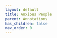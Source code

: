 ```yaml
---
layout: default
title: Anxious People
parent: Annotations
has_children: false
nav_order: 0
---
```

<html xmlns="http://www.w3.org/TR/1999/REC-html-in-xml" xml:lang="en"
	lang="en">
	<head>
                <meta http-equiv="Content-Type" content="application/xhtml+xml; charset=UTF-8" />
                <!-- HTML5 -->
                <meta charset="UTF-8"/>
		<style type="text/css">
                    .bodyContainer {
    font-family: Arial, Helvetica, sans-serif;
    text-align: center;
    padding-left: 32px;
    padding-right: 32px;
}

.notebookFor {
    font-size: 18px;
    font-weight: 700;
    text-align: center;
    color: rgb(119, 119, 119);
    margin: 24px 0px 0px;
    padding: 0px;
}

.bookTitle {
    font-size: 32px;
    font-weight: 700;
    text-align: center;
    color: #333333;
    margin-top: 22px;
    padding: 0px;
}

.authors {
    font-size: 13px;
    font-weight: 700;
    text-align: center;
    color: rgb(119, 119, 119);
    margin-top: 22px;
    margin-bottom: 24px; 
    padding: 0px;
}

.citation {
    font-size: 16px;
    font-weight: 500;
    text-align: center;
    color: #333333;
    margin-top: 22px;
    margin-bottom: 24px;
    padding: 0px;
}

.sectionHeading {
    font-size: 24px;
    font-weight: 700;
    text-align: left;
    color: #333333;
    margin-top: 24px;
    padding: 0px;
}

.noteHeading {
    font-size: 18px;
    font-weight: 700;
    text-align: left;
    color: #333333;
    margin-top: 20px;
    padding: 0px;
}

.noteText {
    font-size: 18px;
    font-weight: 500;
    text-align: left;
    color: #333333;
    margin: 2px 0px 0px;
    padding: 0px;
}

.highlight_blue {
    color: rgb(178, 205, 251);
}

.highlight_orange {
    color: #ffd7ae;
}

.highlight_pink {
    color: rgb(255, 191, 206);
}

.highlight_yellow {
    color: rgb(247, 206, 0);
}

.notebookGraphic {
    margin-top: 10px;
    text-align: left;
}

.notebookGraphic img {
    -o-box-shadow:      0px 0px 5px #888;
    -icab-box-shadow:   0px 0px 5px #888;
    -khtml-box-shadow:  0px 0px 5px #888;
    -moz-box-shadow:    0px 0px 5px #888;
    -webkit-box-shadow: 0px 0px 5px #888;
    box-shadow:         0px 0px 5px #888; 
    max-width: 100%;
    height: auto;
}

hr {
    border: 0px none;
    height: 1px;
    background: none repeat scroll 0% 0% rgb(221, 221, 221);
}

		</style>
		<script type="text/javascript">
		    
		</script>
		<title></title>
	</head>
    <body>
        <div class="bodyContainer">
            <div class="notebookFor">
Notebook for
</div>
<div class="bookTitle">
Anxious People
</div>
<div class="authors">
</div>
<div class="citation">
</div>
<hr />

            <div class="sectionHeading">
Chapter 5
</div>
<div class="noteHeading">
Highlight (<span class="highlight_yellow">yellow</span>) -  Page 11
</div>
<div class="noteText">
you’ve been in terrible pain in places that don’t show up in X- rays, when you can’t find the words to explain it even to the people who love you.
</div>
<div class="sectionHeading">
Chapter 9
</div>
<div class="noteHeading">
Highlight (<span class="highlight_yellow">yellow</span>) -  Page 20
</div>
<div class="noteText">
This was precisely why he didn’t want his son to become a policeman.
</div>
<div class="noteHeading">
Note -  Page 20
</div>
<div class="noteText">
NIcely Reveals their relationship 
</div>
<div class="sectionHeading">
Chapter 10
</div>
<div class="noteHeading">
Highlight (<span class="highlight_yellow">yellow</span>) -  Page 21
</div>
<div class="noteText">
“Do you know what the worst thing about being a parent is? That you’re always judged by your worst moments.
</div>
<div class="noteHeading">
Highlight (<span class="highlight_yellow">yellow</span>) -  Page 22
</div>
<div class="noteText">
They trust us, which is a crushing responsibility, because they haven’t yet realized that we don’t actually know what we’re doing.
</div>
<div class="sectionHeading">
Chapter 11
</div>
<div class="noteHeading">
Highlight (<span class="highlight_yellow">yellow</span>) -  Page 24
</div>
<div class="noteText">
Some men run like hunters, but he ran like their prey.
</div>
<div class="noteHeading">
Highlight (<span class="highlight_yellow">yellow</span>) -  Page 24
</div>
<div class="noteText">
the boy’s scream across the water that neither sounded nor felt like it came from him. He barely heard it anyway, the shock
</div>
<div class="sectionHeading">
Chapter 12
</div>
<div class="noteHeading">
Highlight (<span class="highlight_yellow">yellow</span>) -  Page 26
</div>
<div class="noteText">
you can’t protect your kids from life, because life gets us all in the end.”
</div>
<div class="sectionHeading">
Chapter 13
</div>
<div class="noteHeading">
Highlight (<span class="highlight_yellow">yellow</span>) -  Page 30
</div>
<div class="noteText">
Then he started to dream that Jack might become a writer instead. That’s an impossible thing for sons to grasp,
</div>
<div class="noteHeading">
Highlight (<span class="highlight_yellow">yellow</span>) -  Page 30
</div>
<div class="noteText">
We want to walk in their footsteps while they pursue our dreams.
</div>
<div class="noteHeading">
Highlight (<span class="highlight_yellow">yellow</span>) -  Page 31
</div>
<div class="noteText">
There are so many things that stand between the older policeman and the younger one now, regardless of how close they live to each other.
</div>
<div class="noteHeading">
Highlight (<span class="highlight_yellow">yellow</span>) -  Page 31
</div>
<div class="noteText">
It’s hard to tell exactly when a person’s substance abuse begins, which is why everyone is lying when they say: “I’ve got it under control.” Drugs are a sort of dusk that grant us the illusion that we’re the ones who decide when the light goes out, but that power never belongs to us. The darkness takes us whenever it likes.
</div>
<div class="noteHeading">
Note -  Page 31
</div>
<div class="noteText">
Point to not in this bengluru life
</div>
<div class="noteHeading">
Highlight (<span class="highlight_yellow">yellow</span>) -  Page 32
</div>
<div class="noteText">
He sometimes thinks it’s impossible to know if children end up completely different despite the fact that they grew up together, or precisely because of that.
</div>
<div class="noteHeading">
Highlight (<span class="highlight_yellow">yellow</span>) -  Page 33
</div>
<div class="noteText">
It’s easier to talk about work when you haven’t quite got the words to talk about the other things in life, but obviously those words apply to both things at the same time.
</div>
<div class="noteHeading">
Highlight (<span class="highlight_yellow">yellow</span>) -  Page 33
</div>
<div class="noteText">
We lie to those we love.
</div>
<div class="sectionHeading">
Chapter 14
</div>
<div class="noteHeading">
Highlight (<span class="highlight_yellow">yellow</span>) -  Page 36
</div>
<div class="noteText">
They’re perverted commas.
</div>
<div class="noteHeading">
Highlight (<span class="highlight_yellow">yellow</span>) -  Page 36
</div>
<div class="noteText">
inverted commas.
</div>
<div class="noteHeading">
Highlight (<span class="highlight_yellow">yellow</span>) -  Page 37
</div>
<div class="noteText">
“Sick.” Don’t you know what “sick” means? It means good, okay?
</div>
<div class="sectionHeading">
Chapter 15
</div>
<div class="noteHeading">
Highlight (<span class="highlight_yellow">yellow</span>) -  Page 39
</div>
<div class="noteText">
wasn’t, but the bank robber was thirty- nine, and had therefore reached an age where there’s suddenly very little difference between fourteen and twenty. That’s what makes a person feel old.
</div>
<div class="noteHeading">
Highlight (<span class="highlight_yellow">yellow</span>) -  Page 40
</div>
<div class="noteText">
it’s easier to live with your own anxieties if you know that no one else is happy, either.
</div>
<div class="sectionHeading">
Chapter 17
</div>
<div class="noteHeading">
Highlight (<span class="highlight_yellow">yellow</span>) -  Page 43
</div>
<div class="noteText">
realize that absolutely nobody cares about us, we have to deal with everything ourselves now, find out how the whole world works. Work
</div>
<div class="noteHeading">
Highlight (<span class="highlight_yellow">yellow</span>) -  Page 45
</div>
<div class="noteText">
Life doesn’t always turn out the way you expect.
</div>
<div class="sectionHeading">
Chapter 18
</div>
<div class="noteHeading">
Highlight (<span class="highlight_yellow">yellow</span>) -  Page 47
</div>
<div class="noteText">
It was called a crisis in the financial markets, a bank crash, even though the only ones who crash are people.
</div>
<div class="sectionHeading">
Chapter 19
</div>
<div class="noteHeading">
Highlight (<span class="highlight_yellow">yellow</span>) -  Page 51
</div>
<div class="noteText">
seeing as dads like teaching their sons things, because the moment we can no longer do that is when they stop being our responsibility and we become theirs.
</div>
<div class="sectionHeading">
Chapter 20
</div>
<div class="noteHeading">
Highlight (<span class="highlight_yellow">yellow</span>) -  Page 53
</div>
<div class="noteText">
we actually get so used to the feeling of failure that every time we don’t disappoint our children it leaves us feeling secretly shocked.
</div>
<div class="noteHeading">
Highlight (<span class="highlight_yellow">yellow</span>) -  Page 54
</div>
<div class="noteText">
No one noticed that before the girls appeared, but children notice people’s proportions in a different way from adults, possibly because they always see us from below,
</div>
<div class="noteHeading">
Highlight (<span class="highlight_yellow">yellow</span>) -  Page 54
</div>
<div class="noteText">
Perhaps there’s a biological reason for that, that up to a certain age a child loves you unconditionally and hopelessly for one single reason: you’re theirs. Which is a pretty smart move on biology’s part, you have to give it that.
</div>
<div class="noteHeading">
Highlight (<span class="highlight_yellow">yellow</span>) -  Page 55
</div>
<div class="noteText">
Perhaps you have that in common after all. You probably have someone in your life whom you’d do something stupid for.
</div>
<div class="noteHeading">
Highlight (<span class="highlight_yellow">yellow</span>) -  Page 55
</div>
<div class="noteText">
Because how happy can anyone really be, all the time? How could there be time for that? Mostly we’re just trying to get through the day. You’ve probably had days like that as well.
</div>
<div class="noteHeading">
Highlight (<span class="highlight_yellow">yellow</span>) -  Page 55
</div>
<div class="noteText">
It’s possible for someone to be unfaithful to you without really thinking about you at all,
</div>
<div class="noteHeading">
Bookmark -  Page 56
</div>
<div class="noteHeading">
Highlight (<span class="highlight_yellow">yellow</span>) -  Page 56
</div>
<div class="noteText">
Falling in love is magical, after all, romantic, breathtaking… but falling in love and love are different.
</div>
<div class="noteHeading">
Highlight (<span class="highlight_yellow">yellow</span>) -  Page 56
</div>
<div class="noteText">
Good grief, no one could cope with being newly infatuated, year after year. When you’re infatuated you can’t think about anything else, you forget about your friends, your work, your lunch.
</div>
<div class="noteHeading">
Bookmark -  Page 56
</div>
<div class="noteHeading">
Highlight (<span class="highlight_yellow">yellow</span>) -  Page 56
</div>
<div class="noteText">
The problem is that everything is relative, happiness is based on expectations, and we have the Internet now. A whole world constantly asking us: “But is your life as perfect as this? Well? How about now? Is it as perfect as this? If it isn’t, change it!”
</div>
<div class="noteHeading">
Highlight (<span class="highlight_yellow">yellow</span>) -  Page 57
</div>
<div class="noteText">
grass looks greener on the other side of the fence, that’s probably because it’s full of shit.
</div>
<div class="noteHeading">
Highlight (<span class="highlight_yellow">yellow</span>) -  Page 57
</div>
<div class="noteText">
Suddenly you find yourselves living alongside each other, not with each other.
</div>
<div class="noteHeading">
Bookmark -  Page 57
</div>
<div class="noteHeading">
Highlight (<span class="highlight_yellow">yellow</span>) -  Page 57
</div>
<div class="noteText">
Plausible, anyway. Then it turns out that one of us wants more, just getting through the day isn’t enough.
</div>
<div class="noteHeading">
Bookmark -  Page 57
</div>
<div class="noteHeading">
Highlight (<span class="highlight_yellow">yellow</span>) -  Page 57
</div>
<div class="noteText">
isn’t that it makes all the time you devoted to the relationship feel wasted, but that it steals all the plans you had for the future.
</div>
<div class="noteHeading">
Highlight (<span class="highlight_yellow">yellow</span>) -  Page 58
</div>
<div class="noteText">
bank said, because who’d lend money to someone without money? You only lend money to people who don’t really need to borrow money.
</div>
<div class="noteHeading">
Note -  Page 58
</div>
<div class="noteText">
So true
</div>
<div class="noteHeading">
Note -  Page 58
</div>
<div class="noteText">
It seems that main reason for book is this divorce and all the love stuff
</div>
<div class="noteHeading">
Highlight (<span class="highlight_yellow">yellow</span>) -  Page 58
</div>
<div class="noteText">
Then
</div>
<div class="noteHeading">
Highlight (<span class="highlight_yellow">yellow</span>) -  Page 59
</div>
<div class="noteText">
The stupidest thing people who have everything think about people who have nothing is that it’s pride that stops a person from asking for help. That’s very rarely the case.
</div>
<div class="noteHeading">
Highlight (<span class="highlight_yellow">yellow</span>) -  Page 61
</div>
<div class="noteText">
if you had money, you wouldn’t need a loan, but the bank can’t see the logic in that.
</div>
<div class="noteHeading">
Highlight (<span class="highlight_yellow">yellow</span>) -  Page 61
</div>
<div class="noteText">
You shouldn’t have loved me. All your life you’ve promised yourself that you’ll cope with everything. Not be a chaotic person. Not have to beg for help.
</div>
<div class="sectionHeading">
Chapter 21
</div>
<div class="noteHeading">
Highlight (<span class="highlight_yellow">yellow</span>) -  Page 64
</div>
<div class="noteText">
Snake! Obviously that’s neither logical nor plausible, but if phobias were logical and plausible they wouldn’t be called phobias.
</div>
<div class="noteHeading">
Highlight (<span class="highlight_yellow">yellow</span>) -  Page 66
</div>
<div class="noteText">
wasn’t from Stockholm, but that didn’t matter, because if you asked Jim and Jack, being a Stockholmer was more a state of mind than a description of geographic
</div>
<div class="noteHeading">
Highlight (<span class="highlight_yellow">yellow</span>) -  Page 67
</div>
<div class="noteText">
couldn’t live with the fact that the other one had such ugly shoes, and the other was turned off by the fact that the first dribbled when he brushed his teeth,
</div>
<div class="noteHeading">
Bookmark -  Page 68
</div>
<div class="noteHeading">
Highlight (<span class="highlight_yellow">yellow</span>) -  Page 68
</div>
<div class="noteText">
It struck Jim that today’s youngsters had far too much choice, that was the whole problem— if all those modern dating apps had existed when Jim’s wife first met him, she would never have ended up becoming his wife. If you’re constantly presented with alternatives, you can never make up your mind, Jim thought. How could anyone live with the stress of knowing that while their partner was in the bathroom, they could be swiping right or left and finding their soul
</div>
<div class="sectionHeading">
Chapter 22
</div>
<div class="noteHeading">
Highlight (<span class="highlight_yellow">yellow</span>) -  Page 70
</div>
<div class="noteText">
beautifully dressed in that way that people who have become financially independent on the back of other people’s financial dependency often are.
</div>
<div class="sectionHeading">
Chapter 23
</div>
<div class="noteHeading">
Highlight (<span class="highlight_yellow">yellow</span>) -  Page 75
</div>
<div class="noteText">
“Sometimes it’s hard to know who the biggest crooks are, people who rob banks, or the people who run the banks.”
</div>
<div class="sectionHeading">
Chapter 24
</div>
<div class="noteHeading">
Highlight (<span class="highlight_yellow">yellow</span>) -  Page 82
</div>
<div class="noteText">
“Surely it’s better to joke about it than to actually have cancer? Or would you rather I had cancer?”
</div>
<div class="noteHeading">
Highlight (<span class="highlight_yellow">yellow</span>) -  Page 83
</div>
<div class="noteText">
“I don’t know what happiness is for her.”
</div>
<div class="noteHeading">
Highlight (<span class="highlight_yellow">yellow</span>) -  Page 84
</div>
<div class="noteText">
And we know that it’s very common for people suffering from depression to be afraid of feeling happy. Because even depression can be a sort of secure bubble,
</div>
<div class="noteHeading">
Highlight (<span class="highlight_yellow">yellow</span>) -  Page 84
</div>
<div class="noteText">
people who are wealthier than you are and say: ‘Yes, they may be richer, but are they happy?’ As if that was the meaning of life for anyone but a complete idiot,
</div>
<div class="noteHeading">
Highlight (<span class="highlight_yellow">yellow</span>) -  Page 84
</div>
<div class="noteText">
The truth is that far more people would rather be rich than happy.”
</div>
<div class="sectionHeading">
Chapter 26
</div>
<div class="noteHeading">
Highlight (<span class="highlight_yellow">yellow</span>) -  Page 94
</div>
<div class="noteText">
Conflicts are good. Only weak people believe in harmony, and as a reward they get to float through life with a feeling of moral superiority while the rest of us get on with
</div>
<div class="noteHeading">
Highlight (<span class="highlight_yellow">yellow</span>) -  Page 96
</div>
<div class="noteText">
perhaps there’s a difference between loneliness and friendlessness.
</div>
<div class="noteHeading">
Bookmark -  Page 96
</div>
<div class="noteHeading">
Highlight (<span class="highlight_yellow">yellow</span>) -  Page 96
</div>
<div class="noteText">
“In my experience there are plenty of people who are real pigs. Emotionally cold, thoughtless people. But even we don’t want to believe that we’re bad.”
</div>
<div class="noteHeading">
Highlight (<span class="highlight_yellow">yellow</span>) -  Page 96
</div>
<div class="noteText">
If I’m being honest, I think that almost all of us have a need to tell ourselves that we’re helping to make the world better. Or at least that we’re not making it worse. That we’re on the right side. That even
</div>
<div class="noteHeading">
Highlight (<span class="highlight_yellow">yellow</span>) -  Page 97
</div>
<div class="noteText">
we breach our own moral code, we have to come up with an excuse for ourselves.
</div>
<div class="noteHeading">
Highlight (<span class="highlight_yellow">yellow</span>) -  Page 97
</div>
<div class="noteText">
there are very few people who could live with knowing that they are… bad.”
</div>
<div class="sectionHeading">
Chapter 27
</div>
<div class="noteHeading">
Highlight (<span class="highlight_yellow">yellow</span>) -  Page 98
</div>
<div class="noteText">
We never really know what we do to each other, with each other, for each other.
</div>
<div class="noteHeading">
Highlight (<span class="highlight_yellow">yellow</span>) -  Page 98
</div>
<div class="noteText">
It just hurts so much at times, being human. Not understanding yourself, not liking the body you’re stuck in.
</div>
<div class="noteHeading">
Highlight (<span class="highlight_yellow">yellow</span>) -  Page 99
</div>
<div class="noteText">
You can get it into your head to do some unbelievably stupid things when you run out of tears, when
</div>
<div class="noteHeading">
Highlight (<span class="highlight_yellow">yellow</span>) -  Page 100
</div>
<div class="noteText">
She was so used to saying what she knew other people wanted to hear, so they wouldn’t worry,
</div>
<div class="noteHeading">
Highlight (<span class="highlight_yellow">yellow</span>) -  Page 101
</div>
<div class="noteText">
That drove her to choose a profession, a career, a whole life. She became a psychologist. The
</div>
<div class="noteHeading">
Highlight (<span class="highlight_yellow">yellow</span>) -  Page 101
</div>
<div class="noteText">
that was why you should always be nice to other people, even idiots, because you never know how heavy their burden is.
</div>
<div class="sectionHeading">
Chapter 28
</div>
<div class="noteHeading">
Highlight (<span class="highlight_yellow">yellow</span>) -  Page 105
</div>
<div class="noteText">
You can always tell by the way people who love each other argue: the longer they’ve been together, the fewer words they need to start a fight.
</div>
<div class="noteHeading">
Highlight (<span class="highlight_yellow">yellow</span>) -  Page 106
</div>
<div class="noteText">
but for a man like Roger a truth is a truth, regardless of its cause. From time to time
</div>
<div class="noteHeading">
Highlight (<span class="highlight_yellow">yellow</span>) -  Page 108
</div>
<div class="noteText">
think that every feeling fluttering about in all your hormones is completely unique.
</div>
<div class="sectionHeading">
Chapter 29
</div>
<div class="noteHeading">
Highlight (<span class="highlight_yellow">yellow</span>) -  Page 118
</div>
<div class="noteText">
The ones who are looking for a home are emotional idiots, they’ll pay anything because they think all their problems will just disappear the moment they move in.
</div>
<div class="noteHeading">
Highlight (<span class="highlight_yellow">yellow</span>) -  Page 118
</div>
<div class="noteText">
People like that go to viewings thinking that everything would feel better if only they were living there.
</div>
<div class="noteHeading">
Highlight (<span class="highlight_yellow">yellow</span>) -  Page 119
</div>
<div class="noteText">
he says, and all your enemy wants is to get it over with. They just want to move in and have done with it and never have to move again.
</div>
<div class="noteHeading">
Highlight (<span class="highlight_yellow">yellow</span>) -  Page 120
</div>
<div class="noteText">
Do you know how many IKEA stores there are in Sweden?
</div>
<div class="noteHeading">
Highlight (<span class="highlight_yellow">yellow</span>) -  Page 121
</div>
<div class="noteText">
I should never have paid for that darn rabbit.
</div>
<div class="sectionHeading">
Chapter 36
</div>
<div class="noteHeading">
Highlight (<span class="highlight_yellow">yellow</span>) -  Page 156
</div>
<div class="noteText">
She didn’t notice the cold air blowing in, as if a window were open. As if there could be an open window in a closet.
</div>
<div class="noteHeading">
Highlight (<span class="highlight_yellow">yellow</span>) -  Page 156
</div>
<div class="noteText">
Everyone inside the apartment had their own complexes, their own demons and anxieties:
</div>
<div class="sectionHeading">
Chapter 38
</div>
<div class="noteHeading">
Highlight (<span class="highlight_yellow">yellow</span>) -  Page 161
</div>
<div class="noteText">
“I just mean that sometimes it isn’t what you say you’re upset about that you’re upset about!
</div>
<div class="noteHeading">
Highlight (<span class="highlight_yellow">yellow</span>) -  Page 163
</div>
<div class="noteText">
“Thanks for that, you’re a real tonic. You’re like a self- help book, only in reverse.”
</div>
<div class="sectionHeading">
Chapter 40
</div>
<div class="noteHeading">
Highlight (<span class="highlight_yellow">yellow</span>) -  Page 175
</div>
<div class="noteText">
hippie when it came to politics, and that you don’t always discover that sort of thing until a couple of months into a relationship, but
</div>
<div class="noteHeading">
Highlight (<span class="highlight_yellow">yellow</span>) -  Page 175
</div>
<div class="noteText">
“You love each other until you can’t live without each other. And even if you stop loving each other for a little while, you can’t… you can’t live without
</div>
<div class="noteHeading">
Highlight (<span class="highlight_yellow">yellow</span>) -  Page 176
</div>
<div class="noteText">
“You don’t fall in love with a gender, Anna- Lena. You fall in love with an idiot.”
</div>
<div class="noteHeading">
Highlight (<span class="highlight_yellow">yellow</span>) -  Page 177
</div>
<div class="noteText">
overpopulated, and she’s worried about climate change. I don’t know why ordinary anxieties aren’t enough. Does anyone really need something
</div>
<div class="sectionHeading">
Chapter 43
</div>
<div class="noteHeading">
Highlight (<span class="highlight_yellow">yellow</span>) -  Page 184
</div>
<div class="noteText">
you hard of thinking or something? Just make a decision for once! No one’s going to respect you otherwise!”
</div>
<div class="noteHeading">
Highlight (<span class="highlight_yellow">yellow</span>) -  Page 184
</div>
<div class="noteText">
When you’re a child you long to be an adult and decide everything for yourself, but when you’re an adult you realize that’s the worst part of it.
</div>
<div class="noteHeading">
Highlight (<span class="highlight_yellow">yellow</span>) -  Page 184
</div>
<div class="noteText">
You have to make choices and be chosen by others, every second, the whole time.
</div>
<div class="sectionHeading">
Chapter 46
</div>
<div class="noteHeading">
Highlight (<span class="highlight_yellow">yellow</span>) -  Page 201
</div>
<div class="noteText">
“Even if I knew that tomorrow the world would go to pieces, I would still plant my apple tree.”
</div>
<div class="noteHeading">
Highlight (<span class="highlight_yellow">yellow</span>) -  Page 202
</div>
<div class="noteText">
you might be able to drum religion into people, you can’t teach faith.
</div>
<div class="noteHeading">
Highlight (<span class="highlight_yellow">yellow</span>) -  Page 202
</div>
<div class="noteText">
and their families are addicted to
</div>
<div class="noteHeading">
Highlight (<span class="highlight_yellow">yellow</span>) -  Page 203
</div>
<div class="noteText">
“We can’t change the world, and a lot of the time we can’t even change people. No more than one bit at a time. So we do what we can to help whenever we get the chance, sweetheart.
</div>
<div class="sectionHeading">
Chapter 47
</div>
<div class="noteHeading">
Note -  Page 205
</div>
<div class="noteText">
Why the hell is gender being changed
</div>
<div class="noteHeading">
Highlight (<span class="highlight_yellow">yellow</span>) -  Page 205
</div>
<div class="noteText">
She
</div>
<div class="noteHeading">
Highlight (<span class="highlight_yellow">yellow</span>) -  Page 205
</div>
<div class="noteText">
no one in the world shared her prospects, and that’s the greatest loneliness in the world:
</div>
<div class="noteHeading">
Highlight (<span class="highlight_yellow">yellow</span>) -  Page 206
</div>
<div class="noteText">
One of the most human things about anxiety is that we try to cure chaos with chaos. Someone who has got themselves into a catastrophic situation rarely retreats from it, we’re far more inclined to carry
</div>
<div class="sectionHeading">
Chapter 49
</div>
<div class="noteHeading">
Highlight (<span class="highlight_yellow">yellow</span>) -  Page 209
</div>
<div class="noteText">
the people we argue with hardest of all are not the ones who are completely different from us, but the ones who are almost no different at all.
</div>
<div class="noteHeading">
Highlight (<span class="highlight_yellow">yellow</span>) -  Page 209
</div>
<div class="noteText">
easier for people who never do anything themselves than to criticize someone who actually makes an effort.
</div>
<div class="noteHeading">
Highlight (<span class="highlight_yellow">yellow</span>) -  Page 209
</div>
<div class="noteText">
“Boats that stay in the harbor are safe, sweetheart, but that’s not what boats were built for.”
</div>
<div class="noteHeading">
Highlight (<span class="highlight_yellow">yellow</span>) -  Page 210
</div>
<div class="noteText">
“God doesn’t protect people from knives, sweetheart. That’s why God gave us other people, so we can protect each other.”
</div>
<div class="sectionHeading">
Chapter 51
</div>
<div class="noteHeading">
Highlight (<span class="highlight_yellow">yellow</span>) -  Page 220
</div>
<div class="noteText">
“It means that the poor get poorer, the rich get richer, and the real class divide is between those who can borrow money and those who can’t.
</div>
<div class="sectionHeading">
Chapter 52
</div>
<div class="noteHeading">
Highlight (<span class="highlight_yellow">yellow</span>) -  Page 229
</div>
<div class="noteText">
Back there we used to think your town was metropolitan. To us, you were the Stockholmers.” “Everyone is someone else’s Stockholmer, I guess.”
</div>
<div class="sectionHeading">
Chapter 53
</div>
<div class="noteHeading">
Highlight (<span class="highlight_yellow">yellow</span>) -  Page 238
</div>
<div class="noteText">
the economic system she has devoted her life to working in is the world’s biggest problem right now, because we made the system too strong. We forgot how greedy we are, but above all we forgot how weak we are. And now it’s crushing us.
</div>
<div class="sectionHeading">
Chapter 54
</div>
<div class="noteHeading">
Highlight (<span class="highlight_yellow">yellow</span>) -  Page 241
</div>
<div class="noteText">
Knut said that sooner or later the first flush of infatuation wears off and you end up arguing whether you like it or not.
</div>
<div class="noteHeading">
Highlight (<span class="highlight_yellow">yellow</span>) -  Page 243
</div>
<div class="noteText">
Julia laughed as she thought about it now. That happens quite a lot when you’re married to an idiot.
</div>
<div class="sectionHeading">
Chapter 55
</div>
<div class="noteHeading">
Highlight (<span class="highlight_yellow">yellow</span>) -  Page 247
</div>
<div class="noteText">
He says you end up marrying the one you don’t understand. Then you spend the rest of your life trying.
</div>
<div class="sectionHeading">
Chapter 56
</div>
<div class="noteHeading">
Highlight (<span class="highlight_yellow">yellow</span>) -  Page 249
</div>
<div class="noteText">
“He was my echo. Everything I do is quieter now,”
</div>
<div class="noteHeading">
Highlight (<span class="highlight_yellow">yellow</span>) -  Page 250
</div>
<div class="noteText">
Estelle smiled feebly. If you’ve lived with teenagers, you know they only exist for themselves, and their parents have their hands full dealing with the various horrors of
</div>
<div class="noteHeading">
Highlight (<span class="highlight_yellow">yellow</span>) -  Page 251
</div>
<div class="noteText">
“Life goes so fast. Working life, anyway,”
</div>
<div class="noteHeading">
Highlight (<span class="highlight_yellow">yellow</span>) -  Page 252
</div>
<div class="noteText">
“We probably make all the same mistakes that your generation did. Just different versions of them.”
</div>
<div class="sectionHeading">
Chapter 58
</div>
<div class="noteHeading">
Highlight (<span class="highlight_yellow">yellow</span>) -  Page 256
</div>
<div class="noteText">
‘You can’t live long with the ones who are only beautiful, Jules. But the funny ones, oh, they last a lifetime!’ ”
</div>
<div class="noteHeading">
Highlight (<span class="highlight_yellow">yellow</span>) -  Page 259
</div>
<div class="noteText">
your children aren’t your children, they’re the sons and daughters of life’s longing for itself.
</div>
<div class="noteHeading">
Highlight (<span class="highlight_yellow">yellow</span>) -  Page 261
</div>
<div class="noteText">
flight through the mountains that humor is the soul’s last line of defense, and as long as we’re laughing we’re alive, so bad puns and fart jokes were their way of expressing their defiance against despair.
</div>
<div class="noteHeading">
Highlight (<span class="highlight_yellow">yellow</span>) -  Page 261
</div>
<div class="noteText">
He used to say authors were like musicians who never get to the point.
</div>
<div class="noteHeading">
Highlight (<span class="highlight_yellow">yellow</span>) -  Page 262
</div>
<div class="noteText">
Where didn’t matter. To outer space.
</div>
<div class="noteHeading">
Highlight (<span class="highlight_yellow">yellow</span>) -  Page 262
</div>
<div class="noteText">
Just the odd word. ‘Beautiful.’ ‘True.’ That’s the power of literature, you know, it can act like little love letters between people who can only explain their feelings by pointing at other people’s.
</div>
<div class="noteHeading">
Highlight (<span class="highlight_yellow">yellow</span>) -  Page 263
</div>
<div class="noteText">
It’s such an odd thing, the way you can know someone so perfectly through what they read.
</div>
<div class="sectionHeading">
Chapter 59
</div>
<div class="noteHeading">
Highlight (<span class="highlight_yellow">yellow</span>) -  Page 267
</div>
<div class="noteText">
But if there’s one thing modern life and the Internet have taught us, it’s that you should never expect to win a discussion simply because you’re right.
</div>
<div class="sectionHeading">
Chapter 65
</div>
<div class="noteHeading">
Highlight (<span class="highlight_yellow">yellow</span>) -  Page 291
</div>
<div class="noteText">
only need one thing in common to find each other sympathetic.
</div>
<div class="noteHeading">
Highlight (<span class="highlight_yellow">yellow</span>) -  Page 294
</div>
<div class="noteText">
to the handrail to stop himself collapsing as his heart broke. Empathy is like vertigo.
</div>
<div class="noteHeading">
Highlight (<span class="highlight_yellow">yellow</span>) -  Page 296
</div>
<div class="noteText">
Maybe she wasn’t enough fun— maybe it’s unreasonable to expect someone to stay with you if you’re not fun.
</div>
<div class="noteHeading">
Highlight (<span class="highlight_yellow">yellow</span>) -  Page 296
</div>
<div class="noteText">
“No, that’s just it! Everything has to be like the first flush of infatuation for youngsters, nothing can be mundane, they’ve got the attention span of a kitten with a glittery rubber ball,”
</div>
<div class="noteHeading">
Highlight (<span class="highlight_yellow">yellow</span>) -  Page 298
</div>
<div class="noteText">
if he knew that the world was going to hell tomorrow, he’d plant an apple tree today.”
</div>
<div class="sectionHeading">
Chapter 66
</div>
<div class="noteHeading">
Highlight (<span class="highlight_yellow">yellow</span>) -  Page 304
</div>
<div class="noteText">
understand that people need fairy tales as well, not just narrative. I’ve
</div>
<div class="noteHeading">
Highlight (<span class="highlight_yellow">yellow</span>) -  Page 304
</div>
<div class="noteText">
We are asleep until we fall in love.
</div>
<div class="noteHeading">
Highlight (<span class="highlight_yellow">yellow</span>) -  Page 305
</div>
<div class="noteText">
Love is wanting you to exist.
</div>
<div class="sectionHeading">
Chapter 68
</div>
<div class="noteHeading">
Highlight (<span class="highlight_yellow">yellow</span>) -  Page 313
</div>
<div class="noteText">
Nothing must happen to you No, what am I saying Everything must happen to you And it must be wonderful
</div>
<div class="sectionHeading">
Chapter 69
</div>
<div class="noteHeading">
Highlight (<span class="highlight_yellow">yellow</span>) -  Page 317
</div>
<div class="noteText">
“Yes, I’m happy, Zara. Not all the time, but I’ve learned that you don’t have to be happy all the time.
</div>
<div class="sectionHeading">
Chapter 71
</div>
<div class="noteHeading">
Highlight (<span class="highlight_yellow">yellow</span>) -  Page 324
</div>
<div class="noteText">
They say that a person’s personality is the sum of their experiences.
</div>
<div class="noteHeading">
Highlight (<span class="highlight_yellow">yellow</span>) -  Page 326
</div>
<div class="noteText">
did the exact opposite, because it’s the duty of children not to pay the slightest bit of attention to their parents.
</div>
<div class="sectionHeading">
Chapter 72
</div>
<div class="noteHeading">
Highlight (<span class="highlight_yellow">yellow</span>) -  Page 329
</div>
<div class="noteText">
The new year arrives, which of course never means as much as you hope unless you happen to sell calendars.
</div>
<div class="sectionHeading">
Chapter 74
</div>
<div class="noteHeading">
Bookmark -  Page 335
</div>
<div class="noteHeading">
Highlight (<span class="highlight_yellow">yellow</span>) -  Page 335
</div>
<div class="noteText">
Because we’re doing the best we can, we really are. We’re trying to be grown- up and love each other and understand how the hell you’re supposed to insert USB leads. We’re looking for something to cling on to, something to fight for, something to look forward to. We’re doing
</div>

        </div>
    </body>
</html>
